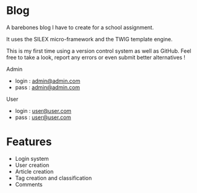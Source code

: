 Blog
==========
A barebones blog I have to create for a school assignment.

It uses the SILEX micro-framework and the TWIG template engine.

This is my first time using a version control system as well as GitHub. Feel free to take a look, report any errors or even submit better alternatives !

Admin
- login : admin@admin.com
- pass : admin@admin.com

User
- login : user@user.com
- pass : user@user.com

Features
==========
- Login system
- User creation
- Article creation
- Tag creation and classification
- Comments
